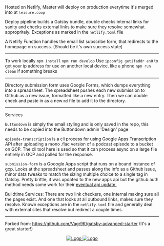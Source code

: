 Hosted on Netlify, Master will deploy on production everytime it's merged into at `leisure.coop`

Deploy pipeline builds a Gatsby bundle, double checks internal links for sanity and checks external links to make sure they resolve somewhat appropritely. Exceptions as marked in the `netlify.toml` file

A Netlify Function handles the email list subscribe form, that redirects to the homepage on success. 
(Should be it's own success state)

---

To work locally 
`npm install`
`npm run develop`
Use `ipconfig getifaddr en0` to get your ip address for use on another local device, like a phone
`npm run clean` if something breaks

---

Directory submission form uses Google Forms, which dumps everything into a spreadsheet. The spreadsheet pushes each new submission to Github as a new issue, formatted like a new entry. Then we can double check and paste in as a new `md` file to add it to the directory. 

---

Services

`buttondown` is simply the email styling and is only saved in the repo, this needs to be copied into the Buttondown admin 'Design' page

`episode-transcription` is a cli process for using Google Apps Transcription API after uploading a mono .flac version of a podcast episode to a bucket on GCP. The cli tool here is used so that it can process async on a large file entirely in GCP and polled for the response.

`submission-form` is a Gooogle Apps script that runs on a bound instance of gcp. Looks at the spreadsheet and passes along the info as a Github issue, minor data tweaks to match the sizing multiple choice to a single tag in Gatsby. Pretty brittle, it was updated to the new apps api but the github auth method needs some work for their [eventual api update.](https://developer.github.com/changes/2020-02-10-deprecating-auth-through-query-param/) 

Buildtime Services:
There are two link checkers, one internal making sure all the pages exist. And one that looks at all outbound links, makes sure they resolve. Known exceptions are in the `netlify.toml` file and generally deal with external sites that resolve but redirect a couple times. 




---
Forked from: https://github.com/Vagr9K/gatsby-advanced-starter
(It's a great starter!)





<div align="center" style="margin-bottom:30px">
    <a href='https://github.com/vagr9k/gatsby-advanced-starter/blob/master/LICENSE'>
    <img src="https://img.shields.io/github/license/vagr9k/gatsby-advanced-starter.svg" alt="Logo" />
    </a>
    <a href='https://github.com/vagr9k/gatsby-advanced-starter'>
    <img src="https://img.shields.io/github/tag/vagr9k/gatsby-advanced-starter.svg" alt="Logo" />
    </a>
</div>

